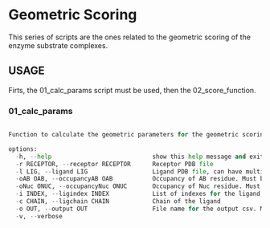 # Geometric Scoring

This series of scripts are the ones related to the geometric scoring of the enzyme substrate complexes.

## USAGE
Firts, the 01_calc_params script must be used, then the 02_score_function.

### 01_calc_params
```01_calc_params.py [-h] [-r RECEPTOR] [-l LIG] [-oAB OAB] [-oNuc ONUC] [-i INDEX] [-c CHAIN] [-v] [-o OUT]

Function to calculate the geometric parameters for the geometric scoring of a given receptor - ligand pair.

options:
  -h, --help                            show this help message and exit
  -r RECEPTOR, --receptor RECEPTOR      Receptor PDB file
  -l LIG, --ligand LIG                  Ligand PDB file, can have multiple frames
  -oAB OAB, --occupancyAB OAB           Occupancy of AB residue. Must be format 123.00
  -oNuc ONUC, --occupancyNuc ONUC       Occupancy of Nuc residue. Must be format 123.00
  -i INDEX, --ligindex INDEX            List of indexes for the ligand, [og, cn, c1, c2]
  -c CHAIN, --ligchain CHAIN            Chain of the ligand
  -o OUT, --output OUT                  File name for the output csv. Must include csv in the name.  
  -v, --verbose
```